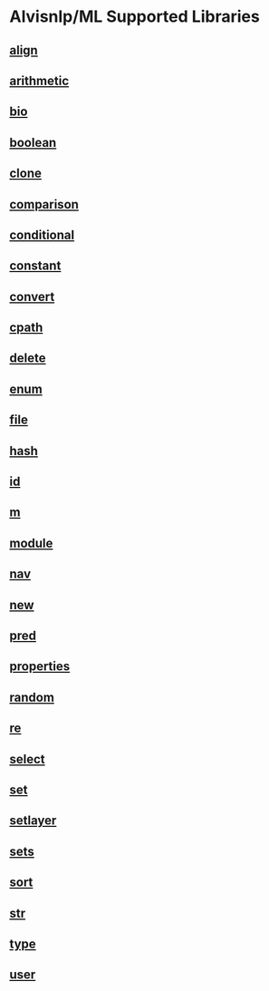 # Alvisnlp/ML Supported Libraries

<h2 class="no-toc">
<a href="{{ '/reference/library/align' | relative_url }}" class="library">align</a>
</h2>

<h2 class="no-toc">
<a href="{{ '/reference/library/arithmetic' | relative_url }}" class="library">arithmetic</a>
</h2>

<h2 class="no-toc">
<a href="{{ '/reference/library/bio' | relative_url }}" class="library">bio</a>
</h2>

<h2 class="no-toc">
<a href="{{ '/reference/library/boolean' | relative_url }}" class="library">boolean</a>
</h2>

<h2 class="no-toc">
<a href="{{ '/reference/library/clone' | relative_url }}" class="library">clone</a>
</h2>

<h2 class="no-toc">
<a href="{{ '/reference/library/comparison' | relative_url }}" class="library">comparison</a>
</h2>

<h2 class="no-toc">
<a href="{{ '/reference/library/conditional' | relative_url }}" class="library">conditional</a>
</h2>

<h2 class="no-toc">
<a href="{{ '/reference/library/constant' | relative_url }}" class="library">constant</a>
</h2>

<h2 class="no-toc">
<a href="{{ '/reference/library/convert' | relative_url }}" class="library">convert</a>
</h2>

<h2 class="no-toc">
<a href="{{ '/reference/library/cpath' | relative_url }}" class="library">cpath</a>
</h2>

<h2 class="no-toc">
<a href="{{ '/reference/library/delete' | relative_url }}" class="library">delete</a>
</h2>

<h2 class="no-toc">
<a href="{{ '/reference/library/enum' | relative_url }}" class="library">enum</a>
</h2>

<h2 class="no-toc">
<a href="{{ '/reference/library/file' | relative_url }}" class="library">file</a>
</h2>

<h2 class="no-toc">
<a href="{{ '/reference/library/hash' | relative_url }}" class="library">hash</a>
</h2>

<h2 class="no-toc">
<a href="{{ '/reference/library/id' | relative_url }}" class="library">id</a>
</h2>

<h2 class="no-toc">
<a href="{{ '/reference/library/m' | relative_url }}" class="library">m</a>
</h2>

<h2 class="no-toc">
<a href="{{ '/reference/library/module' | relative_url }}" class="library">module</a>
</h2>

<h2 class="no-toc">
<a href="{{ '/reference/library/nav' | relative_url }}" class="library">nav</a>
</h2>

<h2 class="no-toc">
<a href="{{ '/reference/library/new' | relative_url }}" class="library">new</a>
</h2>

<h2 class="no-toc">
<a href="{{ '/reference/library/pred' | relative_url }}" class="library">pred</a>
</h2>

<h2 class="no-toc">
<a href="{{ '/reference/library/properties' | relative_url }}" class="library">properties</a>
</h2>

<h2 class="no-toc">
<a href="{{ '/reference/library/random' | relative_url }}" class="library">random</a>
</h2>

<h2 class="no-toc">
<a href="{{ '/reference/library/re' | relative_url }}" class="library">re</a>
</h2>

<h2 class="no-toc">
<a href="{{ '/reference/library/select' | relative_url }}" class="library">select</a>
</h2>

<h2 class="no-toc">
<a href="{{ '/reference/library/set' | relative_url }}" class="library">set</a>
</h2>

<h2 class="no-toc">
<a href="{{ '/reference/library/setlayer' | relative_url }}" class="library">setlayer</a>
</h2>

<h2 class="no-toc">
<a href="{{ '/reference/library/sets' | relative_url }}" class="library">sets</a>
</h2>

<h2 class="no-toc">
<a href="{{ '/reference/library/sort' | relative_url }}" class="library">sort</a>
</h2>

<h2 class="no-toc">
<a href="{{ '/reference/library/str' | relative_url }}" class="library">str</a>
</h2>

<h2 class="no-toc">
<a href="{{ '/reference/library/type' | relative_url }}" class="library">type</a>
</h2>

<h2 class="no-toc">
<a href="{{ '/reference/library/user' | relative_url }}" class="library">user</a>
</h2>

